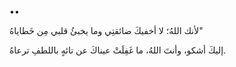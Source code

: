 ••

‏"لأنك اللهُ؛ لا أخفيكَ ضائقتِي
وما يخبئُ قلبي مِن خَطاياهُ

إليكَ أشكو، وأنتَ اللهُ، ما غَفِلَتْ
عيناكَ عن تائهٍ باللطفِ ترعاهُ.